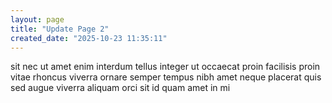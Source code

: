 ```yaml
---
layout: page
title: "Update Page 2"
created_date: "2025-10-23 11:35:11"
---
```


sit nec ut amet enim interdum tellus integer ut occaecat proin facilisis proin vitae rhoncus viverra ornare semper tempus nibh amet neque placerat quis sed augue viverra aliquam orci sit id quam amet in mi 
